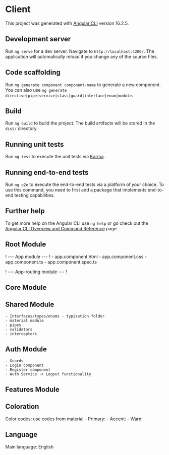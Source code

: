 # Client

This project was generated with [Angular CLI](https://github.com/angular/angular-cli) version 16.2.5.

## Development server

Run `ng serve` for a dev server. Navigate to `http://localhost:4200/`. The application will automatically reload if you change any of the source files.

## Code scaffolding

Run `ng generate component component-name` to generate a new component. You can also use `ng generate directive|pipe|service|class|guard|interface|enum|module`.

## Build

Run `ng build` to build the project. The build artifacts will be stored in the `dist/` directory.

## Running unit tests

Run `ng test` to execute the unit tests via [Karma](https://karma-runner.github.io).

## Running end-to-end tests

Run `ng e2e` to execute the end-to-end tests via a platform of your choice. To use this command, you need to first add a package that implements end-to-end testing capabilities.

## Further help

To get more help on the Angular CLI use `ng help` or go check out the [Angular CLI Overview and Command Reference](https://angular.io/cli) page.

<!-- Architecture Description-->

## Root Module

<!-- used to inject other modules, services, global routing and to bootstrap the app -->

! --- App module --- ! - app.component.html - app.component.css - app.component.ts - app.component.spec.ts

! --- App-routing module --- !

## Core Module

<!-- - to contain singleton services and components
needed only once in the application -->

## Shared Module

<!-- - to contain all common components,
directives and pipes used by a lot of places -->

    - Interfaces/types/enums - typization folder
    - material module
    - pipes
    - validators
    - interceptors

## Auth Module

<!-- To contain auth guards, auth components (Login, Regsiter) and their services -->

    - Guards
    - Login component
    - Register component
    - Auth Service -> Logout functionality

## Features Module

<!-- to contain Feature sub-modules with their components and their services -->

<!-- Desing and Typography information -->

## Coloration

Color codes: use codes from material - Primary: - Accent: - Warn:

## Language

Main language: English
